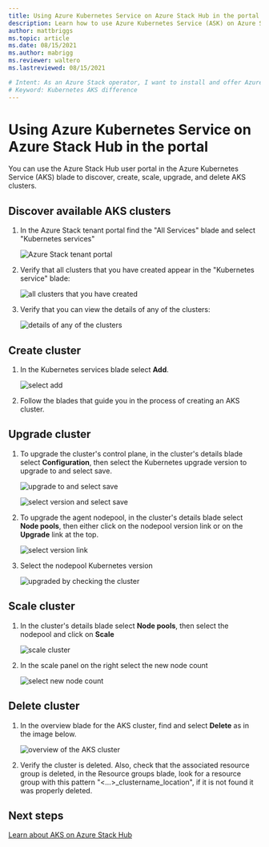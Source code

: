 ```yaml
---
title: Using Azure Kubernetes Service on Azure Stack Hub in the portal
description: Learn how to use Azure Kubernetes Service (ASK) on Azure Stack Hub in the portal.
author: mattbriggs
ms.topic: article
ms.date: 08/15/2021
ms.author: mabrigg
ms.reviewer: waltero
ms.lastreviewed: 08/15/2021

# Intent: As an Azure Stack operator, I want to install and offer Azure Kubernetes Service on Azure Stack Hub so my supported user can offer containerized solutions.
# Keyword: Kubernetes AKS difference
---
```


# Using Azure Kubernetes Service on Azure Stack Hub in the portal

You can use the Azure Stack Hub user portal in the Azure Kubernetes Service (AKS) blade to discover, create, scale, upgrade, and delete AKS clusters.

## Discover available AKS clusters

1.  In the Azure Stack tenant portal find the "All Services" blade and select "Kubernetes services"

    ![Azure Stack tenant portal](media/aks-how-to-use/azure-stack-tenant-portal.png)

1.  Verify that all clusters that you have created appear in the "Kubernetes service" blade:

    ![all clusters that you have created](media/aks-how-to-use/all-clusters-that-you-have-created.png)

1.  Verify that you can view the details of any of the clusters:

    ![details of any of the clusters](media/aks-how-to-use/details-of-any-of-the-clusters.png)

## Create cluster

1.  In the Kubernetes services blade select **Add**.

    ![select add](media/aks-how-to-use/select-add-cluster.png)

2.  Follow the blades that guide you in the process of creating an AKS cluster.

## Upgrade cluster

1.  To upgrade the cluster's control plane, in the cluster's details blade select **Configuration**, then select the Kubernetes upgrade version to upgrade to and select save.

    ![upgrade to and select save](media/aks-how-to-use/upgrade-to-and-select-save.png)

    ![select version and select save](media/aks-how-to-use/upgrade-to-select-version.png)

2. To upgrade the agent nodepool, in the cluster's details blade select **Node pools**, then either click on the nodepool version link or on the **Upgrade** link at the top.

    ![select version link](media/aks-how-to-use/upgrade-agent-click-version.png)

3.  Select the nodepool Kubernetes version

    ![upgraded by checking the cluster](media/aks-how-to-use/upgraded-by-checking-the-cluster.png)

## Scale cluster

1. In the cluster's details blade select **Node pools**, then select the nodepool and click on **Scale**

    ![scale cluster](media/aks-how-to-use/select-scale.png)

2. In the scale panel on the right select the new node count

    ![select new node count](media/aks-how-to-use/select-node-count.png)

## Delete cluster

1.  In the overview blade for the AKS cluster, find and select **Delete** as in the image below.

    ![overview of the AKS cluster](media/aks-how-to-use/delete-cluster.png)

2.  Verify the cluster is deleted. Also, check that the associated resource group is deleted, in the Resource groups blade, look for a resource group with this pattern "<…>_clustername_location", if it is not found it was properly deleted.


## Next steps

[Learn about AKS on Azure Stack Hub](aks-overview.md)